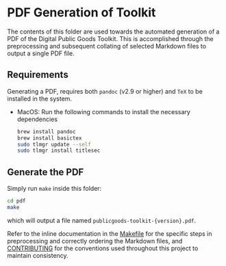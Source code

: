 # PDF Generation of Toolkit

The contents of this folder are used towards the automated generation of a PDF of the Digital Public Goods Toolkit. This is accomplished through the preprocessing and subsequent collating of selected Markdown files to output a single PDF file.

## Requirements

Generating a PDF, requires both `pandoc` (v2.9 or higher) and `TeX` to be installed in the system.

* MacOS: Run the following commands to install the necessary dependencies

	```bash
	brew install pandoc
	brew install basictex
	sudo tlmgr update --self
	sudo tlmgr install titlesec
	```

## Generate the PDF

Simply run `make` inside this folder:

```bash
cd pdf
make
```

which will output a file named `publicgoods-toolkit-{version}.pdf`.

Refer to the inline documentation in the [Makefile](Makefile) for the specific steps in preprocessing and correctly ordering the Markdown files, and [CONTRIBUTING](../CONTRIBUTING.md) for the conventions used throughout this project to maintain consistency.